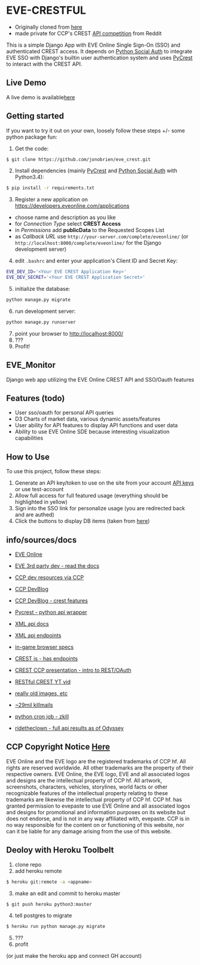 # EVE-CRESTFUL

- Originally cloned from [here](https://github.com/flesser/django-crest-example)
- made private for CCP's CREST [API competition](https://www.reddit.com/r/Eve/comments/45wpx5/dev_blog_the_eve_online_api_challenge_ccp_foxfour/?ref=share&ref_source=link) from Reddit

This is a simple Django App with EVE Online Single Sign-On (SSO) and authenticated CREST access.
It depends on [Python Social Auth](http://psa.matiasaguirre.net/) to integrate EVE SSO with Django's builtin user authentication system and uses [PyCrest](https://forums.eveonline.com/default.aspx?g=posts&t=398676) to interact with the CREST API.

## Live Demo
A live demo is available[here](http://evecrest.herokuapp.com/login/)

## Getting started
If you want to try it out on your own, loosely follow these steps +/- some python package fun:

1. Get the code:
  ```bash
  $ git clone https://github.com/jonobrien/eve_crest.git
  ```

2. Install dependencies (mainly [PyCrest](https://github.com/jonobrien/PyCrest) and [Python Social Auth](https://github.com/omab/python-social-auth) with Python3.4):
  ```bash
  $ pip install -r requirements.txt
  ```

3. Register a new application on https://developers.eveonline.com/applications
  - choose name and description as you like
  - for *Connection Type* select **CREST Access**
  - in *Permissions* add **publicData** to the Requested Scopes List
  - as *Callback URL* use `http://your-server.com/complete/eveonline/` (or `http://localhost:8000/complete/eveonline/` for the Django development server)

4. edit `.bashrc` and enter your application's Client ID and Secret Key:
  ```bash
  EVE_DEV_ID='<Your EVE CREST Application Key>'
  EVE_DEV_SECRET='<Your EVE CREST Application Secret>'
  ```

5. initialize the database:
  ```bash
  python manage.py migrate
  ```

6. run development server:
  ```bash
  python manage.py runserver
  ```

7. point your browser to [http://localhost:8000/](http://localhost:8000/)
8. ???
9. Profit!



## EVE_Monitor

Django web app utilizing the EVE Online CREST API and SSO/Oauth features

## Features (todo)

- User sso/oauth for personal API queries
- D3 Charts of market data, various dynamic assets/features
- User ability for API features to display API functions and user data
- Ability to use EVE Online SDE because interesting visualization capabilities


## How to Use

To use this project, follow these steps:

1. Generate an API key/token to use on the site from your account [API keys](https://community.eveonline.com/support/api-key/) or use test-account
2. Allow full access for full featured usage (everything should be highlighted in yellow)
2. Sign into the SSO link for personalize usage (you are redirected back and are authed)
3. Click the buttons to display DB items (taken from [here](https://developers.eveonline.com/resource/resources)) 


## info/sources/docs

- [EVE Online](https://eveonline.com/)
- [EVE 3rd party dev - read the docs](https://eveonline-third-party-documentation.readthedocs.org)
- [CCP dev resources via CCP](https://developers.eveonline.com/resource/resources)
- [CCP DevBlog](https://developers.eveonline.com/blog)
- [CCP DevBlog - crest features](https://developers.eveonline.com/blog/article/the-eve-online-api-challenge)
- [Pycrest - python api wrapper](https://pycrest.readthedocs.org)
- [XML api docs](http://wiki.eveuniversity.org/EVE_API_Guide)
- [XML api endpoints](http://ned.karbowiak.dk/API)


- [in-game browser specs](http://wiki.eveuniversity.org/In_Game_Browser_Development)
- [CREST js - has endpoints](http://jimpurbrick.com/crestmatic/)
- [CREST CCP presentation - intro to REST/OAuth](http://bambuser.com/v/2494220)
- [RESTful CREST YT vid](https://www.youtube.com/watch?v=QMQOjUjrZIo)
- [really old images, etc](https://community.eveonline.com/news/dev-blogs/eve-data-export-rmr-edition/)
- [~29mil killmails](https://www.reddit.com/r/evetech/comments/3ohd1v/28285480_killmails_crest/)
- [python cron job - zkill](https://www.reddit.com/r/evetech/comments/4c2xgy/lf_kills_feed/d1fx8z7)
- [ridetheclown - full api results as of Odyssey](http://ridetheclown.com/eveapi/audit.php)

## CCP Copyright Notice [Here](https://developers.eveonline.com/resource/license-agreement)

EVE Online and the EVE logo are the registered trademarks of CCP hf. All rights are reserved worldwide. All other trademarks are the property of their respective owners. EVE Online, the EVE logo, EVE and all associated logos and designs are the intellectual property of CCP hf. All artwork, screenshots, characters, vehicles, storylines, world facts or other recognizable features of the intellectual property relating to these trademarks are likewise the intellectual property of CCP hf. CCP hf. has granted permission to evepaste to use EVE Online and all associated logos and designs for promotional and information purposes on its website but does not endorse, and is not in any way affiliated with, evepaste. CCP is in no way responsible for the content on or functioning of this website, nor can it be liable for any damage arising from the use of this website.









## Deoloy with Heroku Toolbelt

1. clone repo
2. add heroku remote

```bash
$ heroku git:remote -a <appname>
```

3. make an edit and commit to heroku master

```bash
$ git push heroku python3:master
```

4. tell postgres to migrate

```bash
$ heroku run python manage.py migrate
```

5. ???
6. profit

(or just make the heroku app and connect GH account)
